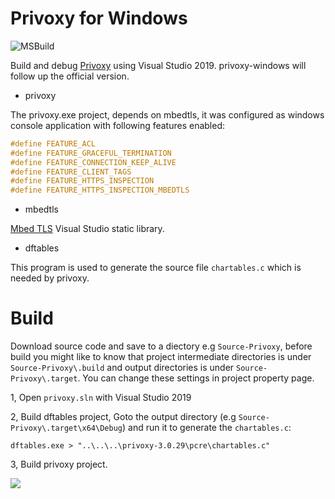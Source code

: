 # Privoxy for Windows
![MSBuild](https://github.com/xinlake/privoxy-windows/workflows/MSBuild/badge.svg)

Build and debug [Privoxy](https://www.privoxy.org/) using Visual Studio 2019. 
privoxy-windows will follow up the official version.

* privoxy

The privoxy.exe project, depends on mbedtls, it was configured as windows console application with following features enabled:
```C
#define FEATURE_ACL
#define FEATURE_GRACEFUL_TERMINATION
#define FEATURE_CONNECTION_KEEP_ALIVE
#define FEATURE_CLIENT_TAGS
#define FEATURE_HTTPS_INSPECTION
#define FEATURE_HTTPS_INSPECTION_MBEDTLS
```

* mbedtls

[Mbed TLS](https://tls.mbed.org/) Visual Studio static library.

* dftables

This program is used to generate the source file `chartables.c` which is needed by privoxy.

# Build
Download source code and save to a diectory e.g `Source-Privoxy`, before build you might like to know that project intermediate directories is under `Source-Privoxy\.build` and output directories is under `Source-Privoxy\.target`. You can change these settings in project property page.

1, Open `privoxy.sln` with Visual Studio 2019

2, Build dftables project, Goto the output directory (e.g `Source-Privoxy\.target\x64\Debug`) and run it to generate the `chartables.c`:
```
dftables.exe > "..\..\..\privoxy-3.0.29\pcre\chartables.c"
```

3, Build privoxy project.

![](https://github.com/xinlake/privoxy-windows/raw/master/Assets/screen-3.0.29.jpg)
